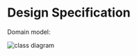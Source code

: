 # Design Specification

Domain model: 

![class diagram](https://github.com/calvin-cs262-Fall2024-TheATeam/Project/blob/docs/design-model/images/DOMmodel.drawio.png)
